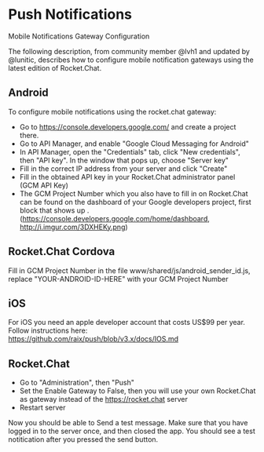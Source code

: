 # Push Notifications

Mobile Notifications Gateway Configuration

The following description, from community member @lvh1 and updated by @lunitic, describes how to configure mobile notification gateways using the latest edition of Rocket.Chat.

## Android

To configure mobile notifications using the rocket.chat gateway:

* Go to https://console.developers.google.com/ and create a project there.
* Go to API Manager, and enable "Google Cloud Messaging for Android"
* In API Manager, open the "Credentials" tab, click "New credentials", then "API key". In the window that pops up, choose "Server key"
* Fill in the correct IP address from your server and click "Create"
* Fill in the obtained API key in your Rocket.Chat administrator panel (GCM API Key)
* The GCM Project Number which you also have to fill in on Rocket.Chat can be found on the dashboard of your Google developers project, first block that shows up . (https://console.developers.google.com/home/dashboard, http://i.imgur.com/3DXHEKy.png)

## Rocket.Chat Cordova

Fill in GCM Project Number in the file www/shared/js/android_sender_id.js, replace "YOUR-ANDROID-ID-HERE" with your GCM Project Number

## iOS

For iOS you need an apple developer account that costs US$99 per year. Follow instructions here: https://github.com/raix/push/blob/v3.x/docs/IOS.md

## Rocket.Chat

* Go to "Administration", then "Push"
* Set the Enable Gateway to False, then you will use your own Rocket.Chat as gateway instead of the https://rocket.chat server
* Restart server

Now you should be able to Send a test message. Make sure that you have logged in to the server once, and then closed the app. 
You should see a test notitication after you pressed the send button.
